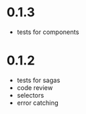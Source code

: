 # 0.1.3
* tests for components

# 0.1.2
* tests for sagas
* code review
* selectors
* error catching
